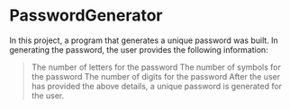 # PasswordGenerator
In this project, a program that generates a unique password was built.
In generating the password, the user provides the following information:
> The number of letters for the password
> The number of symbols for the password
> The number of digits for the password
After the user has provided the above details, a unique password is generated for the user.

